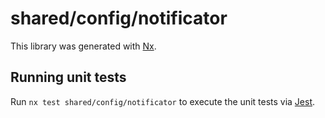 # shared/config/notificator

This library was generated with [Nx](https://nx.dev).

## Running unit tests

Run `nx test shared/config/notificator` to execute the unit tests via [Jest](https://jestjs.io).
